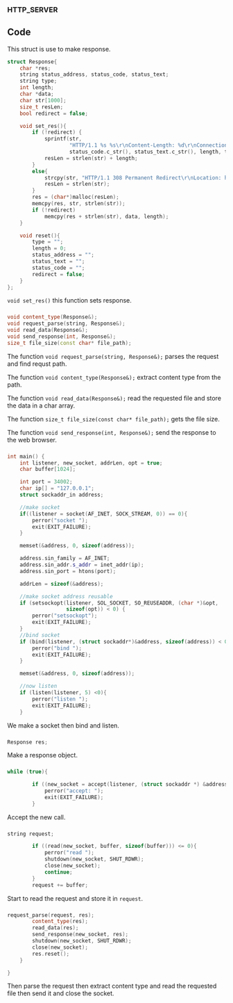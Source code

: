 ### HTTP_SERVER

## Code
This struct is use to make response.

```cpp
struct Response{
    char *res;
    string status_address, status_code, status_text;
    string type;
    int length;
    char *data;
    char str[1000];
    size_t resLen;
    bool redirect = false;

    void set_res(){
        if (!redirect) {
            sprintf(str,
                    "HTTP/1.1 %s %s\r\nContent-Length: %d\r\nConnection: close\r\nContent-Type: %s; charset=UTF-8\r\n\r\n",
                    status_code.c_str(), status_text.c_str(), length, type.c_str());
            resLen = strlen(str) + length;
        }
        else{
            strcpy(str, "HTTP/1.1 308 Permanent Redirect\r\nLocation: http://127.0.0.1:34002/index.html\r\n\r\n");
            resLen = strlen(str);
        }
        res = (char*)malloc(resLen);
        memcpy(res, str, strlen(str));
        if (!redirect)
            memcpy(res + strlen(str), data, length);
    }

    void reset(){
        type = "";
        length = 0;
        status_address = "";
        status_text = "";
        status_code = "";
        redirect = false;
    }
};
```
`void set_res()` this function sets response.

###

```cpp
void content_type(Response&);
void request_parse(string, Response&);
void read_data(Response&);
void send_response(int, Response&);
size_t file_size(const char* file_path);
```
The function `void request_parse(string, Response&);` parses the request and find requst path.

The function `void content_type(Response&);` extract content type from the path.

The function `void read_data(Response&);` read the requested file and store the data in a char array.

The function `size_t file_size(const char* file_path);` gets the file size.

The function `void send_response(int, Response&);` send the response to the web browser.

###

```cpp
int main() {
    int listener, new_socket, addrLen, opt = true;
    char buffer[1024];

    int port = 34002;
    char ip[] = "127.0.0.1";
    struct sockaddr_in address;

    //make socket
    if((listener = socket(AF_INET, SOCK_STREAM, 0)) == 0){
        perror("socket ");
        exit(EXIT_FAILURE);
    }

    memset(&address, 0, sizeof(address));

    address.sin_family = AF_INET;
    address.sin_addr.s_addr = inet_addr(ip);
    address.sin_port = htons(port);

    addrLen = sizeof(&address);

    //make socket address reusable
    if (setsockopt(listener, SOL_SOCKET, SO_REUSEADDR, (char *)&opt,
                   sizeof(opt)) < 0) {
        perror("setsockopt");
        exit(EXIT_FAILURE);
    }
    //bind socket
    if (bind(listener, (struct sockaddr*)&address, sizeof(address)) < 0){
        perror("bind ");
        exit(EXIT_FAILURE);
    }

    memset(&address, 0, sizeof(address));

    //now listen
    if (listen(listener, 5) <0){
        perror("listen ");
        exit(EXIT_FAILURE);
    }

```
We make a socket then bind and listen.

###

```cpp
Response res;
```
Make a response object.

###

```cpp
while (true){

        if ((new_socket = accept(listener, (struct sockaddr *) &address, (socklen_t *) &addrLen)) < 0) {
            perror("accept: ");
            exit(EXIT_FAILURE);
        }
```
Accept the new call.

###

```cpp
string request;

        if ((read(new_socket, buffer, sizeof(buffer))) <= 0){
            perror("read ");
            shutdown(new_socket, SHUT_RDWR);
            close(new_socket);
            continue;
        }
        request += buffer;
```

Start to read the request and store it in `request`.

###

```cpp
request_parse(request, res);
        content_type(res);
        read_data(res);
        send_response(new_socket, res);
        shutdown(new_socket, SHUT_RDWR);
        close(new_socket);
        res.reset();
    }

}
```

Then parse the request then extract content type and read the requested file then send it and close the socket.
